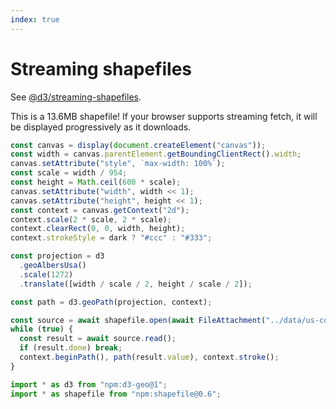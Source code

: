 ```yaml
---
index: true
---
```


# Streaming shapefiles

See [@d3/streaming-shapefiles](https://observablehq.com/@d3/streaming-shapefiles).

This is a 13.6MB shapefile! If your browser supports streaming fetch, it will be displayed progressively as it downloads.

```js echo
const canvas = display(document.createElement("canvas"));
const width = canvas.parentElement.getBoundingClientRect().width;
canvas.setAttribute("style", `max-width: 100%`);
const scale = width / 954;
const height = Math.ceil(600 * scale);
canvas.setAttribute("width", width << 1);
canvas.setAttribute("height", height << 1);
const context = canvas.getContext("2d");
context.scale(2 * scale, 2 * scale);
context.clearRect(0, 0, width, height);
context.strokeStyle = dark ? "#ccc" : "#333";

const projection = d3
  .geoAlbersUsa()
  .scale(1272)
  .translate([width / scale / 2, height / scale / 2]);

const path = d3.geoPath(projection, context);

const source = await shapefile.open(await FileAttachment("../data/us-counties.shp").stream(), null);
while (true) {
  const result = await source.read();
  if (result.done) break;
  context.beginPath(), path(result.value), context.stroke();
}
```

```js echo
import * as d3 from "npm:d3-geo@1";
import * as shapefile from "npm:shapefile@0.6";
```
